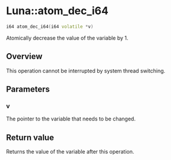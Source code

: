 # Luna::atom_dec_i64

```c++
i64 atom_dec_i64(i64 volatile *v)
```

Atomically decrease the value of the variable by 1. 

## Overview
This operation cannot be interrupted by system thread switching. 

## Parameters
### v
The pointer to the variable that needs to be changed. 

## Return value
Returns the value of the variable after this operation. 

